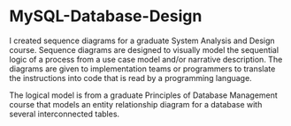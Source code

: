 # MySQL-Database-Design

I created sequence diagrams for a graduate System Analysis and Design course. Sequence diagrams are designed to visually model the sequential logic of a process from a use case model and/or narrative description. The diagrams are given to implementation teams or programmers to translate the instructions into code that is read by a programming language. 

The logical model is from a graduate Principles of Database Management course that models an entity relationship diagram for a database with several interconnected tables. 
